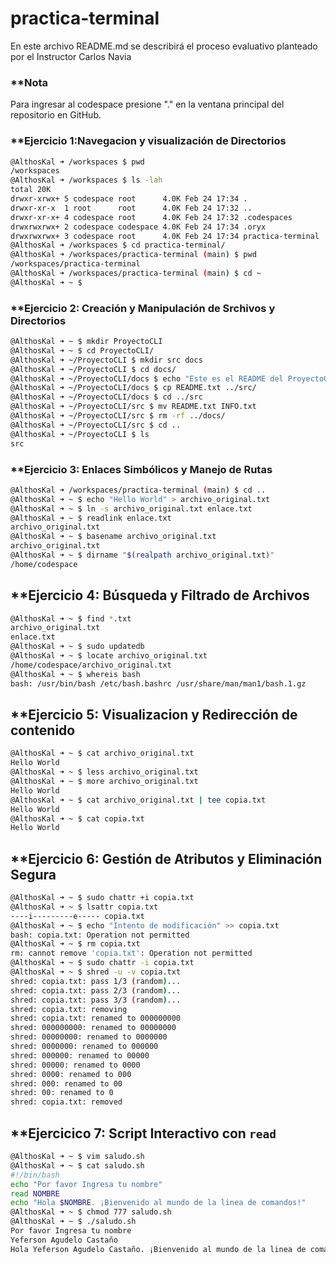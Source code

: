 # practica-terminal

En este archivo README.md se describirá el proceso evaluativo planteado por el Instructor Carlos Navia

### **Nota
Para ingresar al codespace presione "." en la ventana principal del repositorio en GitHub.

### **Ejercicio 1:Navegacion y visualización de Directorios
```bash
@AlthosKal ➜ /workspaces $ pwd
/workspaces
@AlthosKal ➜ /workspaces $ ls -lah
total 20K
drwxr-xrwx+ 5 codespace root      4.0K Feb 24 17:34 .
drwxr-xr-x  1 root      root      4.0K Feb 24 17:32 ..
drwxr-xr-x+ 4 codespace root      4.0K Feb 24 17:32 .codespaces
drwxrwxrwx+ 2 codespace codespace 4.0K Feb 24 17:34 .oryx
drwxrwxrwx+ 3 codespace root      4.0K Feb 24 17:34 practica-terminal
@AlthosKal ➜ /workspaces $ cd practica-terminal/
@AlthosKal ➜ /workspaces/practica-terminal (main) $ pwd
/workspaces/practica-terminal
@AlthosKal ➜ /workspaces/practica-terminal (main) $ cd ~
@AlthosKal ➜ ~ $ 
```

### **Ejercicio 2: Creación y Manipulación de Srchivos y Directorios
```bash
@AlthosKal ➜ ~ $ mkdir ProyectoCLI
@AlthosKal ➜ ~ $ cd ProyectoCLI/
@AlthosKal ➜ ~/ProyectoCLI $ mkdir src docs
@AlthosKal ➜ ~/ProyectoCLI $ cd docs/
@AlthosKal ➜ ~/ProyectoCLI/docs $ echo "Este es el README del ProyectoCLI" > README.txt
@AlthosKal ➜ ~/ProyectoCLI/docs $ cp README.txt ../src/
@AlthosKal ➜ ~/ProyectoCLI/docs $ cd ../src
@AlthosKal ➜ ~/ProyectoCLI/src $ mv README.txt INFO.txt
@AlthosKal ➜ ~/ProyectoCLI/src $ rm -rf ../docs/
@AlthosKal ➜ ~/ProyectoCLI/src $ cd ..
@AlthosKal ➜ ~/ProyectoCLI $ ls
src
```

### **Ejercicio 3: Enlaces Simbólicos y Manejo de Rutas
```bash
@AlthosKal ➜ /workspaces/practica-terminal (main) $ cd ..
@AlthosKal ➜ ~ $ echo "Hello World" > archivo_original.txt
@AlthosKal ➜ ~ $ ln -s archivo_original.txt enlace.txt
@AlthosKal ➜ ~ $ readlink enlace.txt 
archivo_original.txt
@AlthosKal ➜ ~ $ basename archivo_original.txt
archivo_original.txt
@AlthosKal ➜ ~ $ dirname "$(realpath archivo_original.txt)"
/home/codespace
```

## **Ejercicio 4: Búsqueda y Filtrado de Archivos
```bash
@AlthosKal ➜ ~ $ find *.txt
archivo_original.txt
enlace.txt
@AlthosKal ➜ ~ $ sudo updatedb
@AlthosKal ➜ ~ $ locate archivo_original.txt
/home/codespace/archivo_original.txt
@AlthosKal ➜ ~ $ whereis bash
bash: /usr/bin/bash /etc/bash.bashrc /usr/share/man/man1/bash.1.gz
```

## **Ejercicio 5: Visualizacion y Redirección de contenido

```bash
@AlthosKal ➜ ~ $ cat archivo_original.txt 
Hello World
@AlthosKal ➜ ~ $ less archivo_original.txt
@AlthosKal ➜ ~ $ more archivo_original.txt
Hello World
@AlthosKal ➜ ~ $ cat archivo_original.txt | tee copia.txt
Hello World
@AlthosKal ➜ ~ $ cat copia.txt
Hello World
```

## **Ejercicio 6: Gestión de Atributos y Eliminación Segura

```bash
@AlthosKal ➜ ~ $ sudo chattr +i copia.txt
@AlthosKal ➜ ~ $ lsattr copia.txt 
----i---------e----- copia.txt
@AlthosKal ➜ ~ $ echo "Intento de modificación" >> copia.txt
bash: copia.txt: Operation not permitted
@AlthosKal ➜ ~ $ rm copia.txt
rm: cannot remove 'copia.txt': Operation not permitted
@AlthosKal ➜ ~ $ sudo chattr -i copia.txt
@AlthosKal ➜ ~ $ shred -u -v copia.txt 
shred: copia.txt: pass 1/3 (random)...
shred: copia.txt: pass 2/3 (random)...
shred: copia.txt: pass 3/3 (random)...
shred: copia.txt: removing
shred: copia.txt: renamed to 000000000
shred: 000000000: renamed to 00000000
shred: 00000000: renamed to 0000000
shred: 0000000: renamed to 000000
shred: 000000: renamed to 00000
shred: 00000: renamed to 0000
shred: 0000: renamed to 000
shred: 000: renamed to 00
shred: 00: renamed to 0
shred: copia.txt: removed
```

## **Ejercicico 7: Script Interactivo con ```read```
```bash
@AlthosKal ➜ ~ $ vim saludo.sh
@AlthosKal ➜ ~ $ cat saludo.sh 
#!/bin/bash
echo "Por favor Ingresa tu nombre"
read NOMBRE
echo "Hola $NOMBRE. ¡Bienvenido al mundo de la linea de comandos!"
@AlthosKal ➜ ~ $ chmod 777 saludo.sh 
@AlthosKal ➜ ~ $ ./saludo.sh 
Por favor Ingresa tu nombre
Yeferson Agudelo Castaño
Hola Yeferson Agudelo Castaño. ¡Bienvenido al mundo de la linea de comandos!
```
